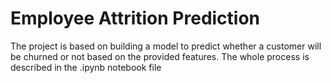 # Employee Attrition Prediction
The project is based on building a model to predict whether a customer will be churned or not based on the provided features.
The whole process is described in the .ipynb notebook file 
